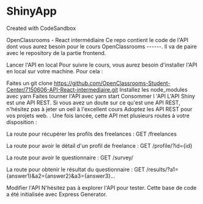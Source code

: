 # ShinyApp

Created with CodeSandbox

OpenClassrooms - React intermédiaire
Ce repo contient le code de l'API dont vous aurez besoin pour le cours OpenClassrooms ------. Il va de paire avec le repository de la partie frontend.

Lancer l'API en local
Pour suivre le cours, vous aurez besoin d'installer l'API en local sur votre machine. Pour cela :

Faites un git clone https://github.com/OpenClassrooms-Student-Center/7150606-API-React-intermediaire.git
Installez les node_modules avec yarn
Faites tourner l'API avec yarn start
Consommer l 'API
L'API Shiny est une API REST. Si vous avez un doute sur ce qu'est une API REST, n'hésitez pas à jeter un oeil à l'excellent cours Adoptez les API REST pour vos projets web. . Une fois lancée, cette API met plusieurs routes à votre disposition :

La route pour récupérer les profils des freelances : GET /freelances

La route pour avoir le détail d'un profil de freelance : GET /profile/?id={id}

La route pour avoir le questionnaire : GET /survey/

La route pour obtenir le résultat du questionnaire : GET /results/?a1={answer1}&a2={answer2}&a3={answer3}...

Modifier l'API
N'hésitez pas à explorer l'API pour tester. Cette base de code a été initialisée avec Express Generator.
